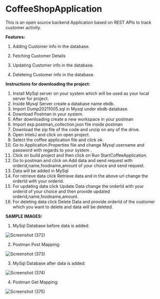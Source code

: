 # CoffeeShopApplication

This is an open source backend Application based on REST APIs to track customer activity.

**Features:**

1. Adding Customer info in the database.

2. Fetching Customer Details

3. Updating Customer info in the database.

4. Deleteing Customer info in the database.

**Instructions for downloading the project:**

1. Install MySql server on your system which will be used as your  local server for project.
2. Inside Mysql Server create a database name ebdb.
3. Import Dump20211005.sql in Mysql under ebdb database.
4. Download Postman in your system.
5. After downloading create a new workspace in your postman
6. Import exp.postman_collection.json file inside postman
7. Download the zip file of the code and unzip on any of the drive.
8. Open InteliJ and click on open project.
9. Select the coffee application file and click ok.
10. Go to Application.Properties file and change Mysql username and password with regards to your system .
11. Click on build project and then click on Run StartCoffeeApplication.
12. Go to postman and click on Add data and send request with orderid,name,foodname,amount of your choice and send request.
13. Data will be added in MySql
14. For retrieve data click Retrieve data and in the above url change the orderId with your orderid.
15. For updating data click Update Data change the orderId with your orderid of your choice and then provide updated orderid,name,foodname,amount.
16. For deleting data click Delete Data and provide orderId of the customer which you want to delete and data will be deleted. 

**SAMPLE IMAGES:** 

1. MySql Database before data is added:

![Screenshot (372)](https://user-images.githubusercontent.com/64826389/135968208-72932199-5bd8-4aa4-905e-e7039ad17920.png)


2. Postman Post Mapping:

![Screenshot (373)](https://user-images.githubusercontent.com/64826389/135967905-2403adb0-6e19-435e-8b81-06c834a85f8d.png)


3. MySql Database after data is added:

![Screenshot (374)](https://user-images.githubusercontent.com/64826389/135967734-04dd2ae7-ef9d-44be-b5e6-92757f197502.png)

4. Postman Get Mapping:

![Screenshot (375)](https://user-images.githubusercontent.com/64826389/135967838-1334d226-987f-4839-9cd1-1d97bb007790.png)

